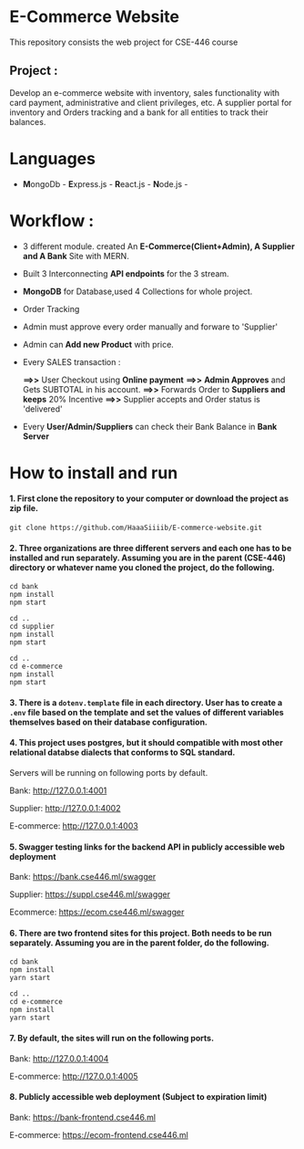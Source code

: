 # E-Commerce Website

This repository consists the web project for CSE-446 course

## Project :
Develop an e-commerce website with inventory, sales functionality with card payment, administrative and client privileges, etc.
A supplier portal  for  inventory and Orders tracking and a bank for all entities to track their balances. 

# Languages 

-  **M**ongoDb - **E**xpress.js - **R**eact.js - **N**ode.js -

# Workflow : 

- 3 different module. created An **E-Commerce(Client+Admin), A Supplier and A Bank** Site with MERN. 
- Built 3 Interconnecting **API endpoints** for the 3 stream.
- **MongoDB** for Database,used 4 Collections for whole project.

- Order Tracking 
- Admin must approve every order manually and forware to 'Supplier'
- Admin can **Add new Product** with  price.
- Every SALES transaction : <br/>

   **==>>** User Checkout using **Online payment**
   **==>>** **Admin Approves** and Gets SUBTOTAL in his account.
   **==>>** Forwards Order to **Suppliers and keeps** 20% Incentive 
   **==>>** Supplier accepts and Order status is 'delivered' 
 
- Every **User/Admin/Suppliers** can check their Bank Balance in **Bank Server**

# How to install and run

#### 1. First clone the repository to your computer or download the project as zip file.

`git clone https://github.com/HaaaSiiiib/E-commerce-website.git`


#### 2. Three organizations are three different servers and each one has to be installed and run separately. Assuming you are in the parent (CSE-446) directory or whatever name you cloned the project, do the following.

```
cd bank
npm install
npm start

cd ..
cd supplier
npm install
npm start

cd ..
cd e-commerce
npm install
npm start
```

#### 3. There is a `dotenv.template` file in each directory. User has to create a `.env` file based on the template and set the values of different variables themselves based on their database configuration.

#### 4. This project uses postgres, but it should compatible with most other relational databse dialects that conforms to SQL standard.

Servers will be running on following ports by default.

Bank: http://127.0.0.1:4001

Supplier: http://127.0.0.1:4002

E-commerce: http://127.0.0.1:4003

#### 5. Swagger testing links for the backend API in publicly accessible web deployment

Bank: https://bank.cse446.ml/swagger

Supplier: https://suppl.cse446.ml/swagger

Ecommerce: https://ecom.cse446.ml/swagger


#### 6.  There are two frontend sites for this project. Both needs to be run separately. Assuming you are in the parent folder, do the following.

```
cd bank
npm install
yarn start

cd ..
cd e-commerce
npm install
yarn start
```

#### 7. By default, the sites will run on the following ports.

Bank: http://127.0.0.1:4004

E-commerce: http://127.0.0.1:4005

#### 8. Publicly accessible web deployment (Subject to expiration limit)

Bank: https://bank-frontend.cse446.ml

E-commerce: https://ecom-frontend.cse446.ml





